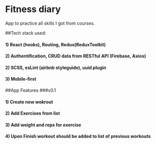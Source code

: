 # Fitness diary 
App to practice all skills I got from courses. 

##Tech stack used:
#### 1) React (hooks), Routing, Redux(ReduxToolkit)
#### 2) Authentification, CRUD data from RESTful API (Firebase, Axios)
#### 2) SCSS, esLint (airbnb styleguide), uuid plugin
#### 3) Mobile-first 

##App Features
###v0.1
#### 1) Create new wokrout
#### 2) Add Exercises from list
#### 3) Add weight and reps for exercise
#### 4) Upon Finish workout should be added to list of previous workouts

